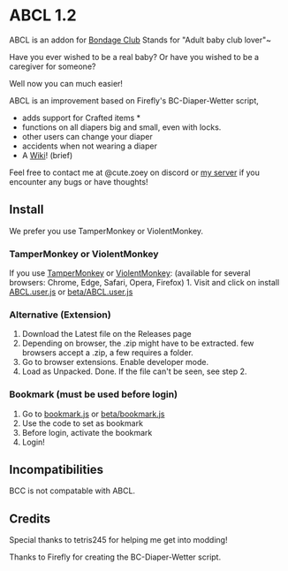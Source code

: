 # ABCL 1.2
 ABCL is an addon for [Bondage Club](https://www.bondageprojects.com/club_game/)
 Stands for "Adult baby club lover"~
 
 Have you ever wished to be a real baby? Or have you wished to be a caregiver for someone? 
 
 Well now you can much easier!

 ABCL is an improvement based on Firefly's BC-Diaper-Wetter script, 
 - adds support for Crafted items *
 - functions on all diapers big and small, even with locks.
 - other users can change your diaper
 - accidents when not wearing a diaper
 - A [Wiki](https://github.com/zoe-64/ABCL/wiki)! (brief) 

 
 Feel free to contact me at @cute.zoey on discord or [my server](https://discord.gg/V9rNpRQqtZ) if you encounter any bugs or have thoughts!

## Install
  We prefer you use TamperMonkey or ViolentMonkey.
  ### TamperMonkey or ViolentMonkey
  If you use [TamperMonkey](https://www.tampermonkey.net/) or [ViolentMonkey](https://violentmonkey.github.io): (available for several browsers: Chrome, Edge, Safari, Opera, Firefox)
    1. Visit and click on install [ABCL.user.js](https://github.com/zoe-64/ABCL/raw/main/ABCL.user.js) or [beta/ABCL.user.js](https://github.com/zoe-64/ABCL/blob/main/beta/ABCL.user.js)

  ### Alternative (Extension)
  1. Download the Latest file on the Releases page
  2. Depending on browser, the .zip might have to be extracted. few browsers accept a .zip, a few requires a folder.
  3. Go to browser extensions. Enable developer mode.
  4. Load as Unpacked. Done. If the file can't be seen, see step 2.

  ### Bookmark (must be used before login)
  1. Go to [bookmark.js](https://github.com/zoe-64/ABCL/blob/main/bookmark.js) or [beta/bookmark.js](https://github.com/zoe-64/ABCL/blob/main/beta/bookmark.js)
  2. Use the code to set as bookmark
  3. Before login, activate the bookmark
  4. Login!
## Incompatibilities
  BCC is not compatable with ABCL. 
## Credits
Special thanks to tetris245 for helping me get into modding!

Thanks to Firefly for creating the BC-Diaper-Wetter script.
